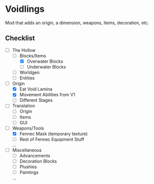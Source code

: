 # Voidlings
Mod that adds an origin, a dimension, weapons, items, decoration, etc.

## Checklist
- [ ] The Hollow
  - [ ] Blocks/Items
    - [x] Overwater Blocks
    - [ ] Underwater Blocks
  - [ ] Worldgen
  - [ ] Entities
- [ ] Origin
  - [x] Eat Void Lamina
  - [x] Movement Abilities from V1
  - [ ] Different Stages
- [ ] Translation
  - [ ] Origin
  - [ ] Items
  - [ ] GUI
- [ ] Weapons/Tools
  - [x] Fennec Mask (temporary texture)
  - [ ] Rest of Fennec Equipment Stuff
  
  ...
- [ ] Miscellaneous
  - [ ] Advancements
  - [ ] Decoration Blocks
  - [ ] Plushies
  - [ ] Paintings
  
  ...
